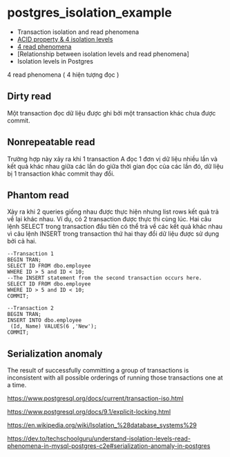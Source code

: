 # postgres_isolation_example

* Transaction isolation and read phenomena
 * [ACID property & 4 isolation levels](acid_isolation_levels.md.md)
 * [4 read phenomena](4_read_phenomena.md)
 * [Relationship between isolation levels and read phenomena]
* Isolation levels in Postgres

4 read phenomena ( 4 hiện tượng đọc )

## Dirty read

Một transaction đọc dữ liệu được ghi bởi một transaction khác chưa được commit.


## Nonrepeatable read

Trường hợp này xảy ra khi 1 transaction A đọc 1 đơn vị dữ liệu nhiều lần và kết quả khác nhau giữa các lần do giữa thời gian đọc của các lần đó, dữ liệu bị 1 transaction khác commit thay đổi.


## Phantom read

Xảy ra khi 2 queries giống nhau được thực hiện nhưng list rows kết quả trả về lại khác nhau. Ví dụ, có 2 transaction được thực thi cùng lúc. Hai câu lệnh SELECT trong transaction đầu tiên có thể trả về các kết quả khác nhau vì câu lệnh INSERT trong transaction thứ hai thay đổi dữ liệu được sử dụng bởi cả hai.

````
--Transaction 1  
BEGIN TRAN;  
SELECT ID FROM dbo.employee  
WHERE ID > 5 and ID < 10;  
--The INSERT statement from the second transaction occurs here.  
SELECT ID FROM dbo.employee  
WHERE ID > 5 and ID < 10;  
COMMIT;
````

````
--Transaction 2  
BEGIN TRAN;  
INSERT INTO dbo.employee  
 (Id, Name) VALUES(6 ,'New');  
COMMIT;
````

## Serialization anomaly

The result of successfully committing a group of transactions is inconsistent with all possible orderings of running those transactions one at a time.

https://www.postgresql.org/docs/current/transaction-iso.html

https://www.postgresql.org/docs/9.1/explicit-locking.html

https://en.wikipedia.org/wiki/Isolation_%28database_systems%29

https://dev.to/techschoolguru/understand-isolation-levels-read-phenomena-in-mysql-postgres-c2e#serialization-anomaly-in-postgres

